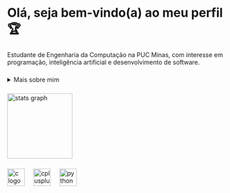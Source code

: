 <h1 align="left">Olá, seja bem-vindo(a) ao meu perfil 🏆</h1>

###

<p align="left">Estudante de Engenharia da Computação na PUC Minas, com interesse em programação, inteligência artificial e desenvolvimento de software.</p>

###

<details>
  <summary>Mais sobre mim </summary>

  - Tenho 19 anos, moro no Brasil e estou cursando Engenharia da Computação na PUC Minas. Possuo experiência com as linguagens C, C++ e Python, além de um bom domínio de inglês e conhecimentos básicos de espanhol.

  - No meu tempo livre, gosto de pesquisar sobre tecnologia, inteligência artificial e automações para o dia a dia. Também gosto de assistir séries e desenvolver projetos pessoais, que me ajudam a ampliar minha criatividade e capacidade de aprendizado contínuo.
</details>

###

<div align="left">
  <img src="https://github-readme-stats.vercel.app/api?username=opedrocastro1&hide_title=false&hide_rank=false&show_icons=true&include_all_commits=true&count_private=true&disable_animations=false&theme=dark&locale=pt-br&hide_border=false&order=1" height="150" alt="stats graph"  />
</div>

###

<div align="left">
  <img src="https://cdn.jsdelivr.net/gh/devicons/devicon/icons/c/c-original.svg" height="40" alt="c logo"  />
  <img width="12" />
  <img src="https://cdn.jsdelivr.net/gh/devicons/devicon/icons/cplusplus/cplusplus-original.svg" height="40" alt="cplusplus logo"  />
  <img width="12" />
  <img src="https://cdn.jsdelivr.net/gh/devicons/devicon/icons/python/python-original.svg" height="40" alt="python logo"  />
</div>

###
